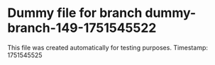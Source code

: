 # Dummy file for branch dummy-branch-149-1751545522

This file was created automatically for testing purposes.
Timestamp: 1751545525